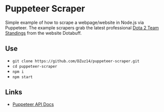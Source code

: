 # Puppeteer Scraper

Simple example of how to scrape a webpage/website in Node.js via Puppeteer. The example scrapers grab the latest professional [Dota 2 Team Standings](https://www.dotabuff.com/procircuit/team-standings) from the website Dotabuff.

## Use

- `git clone https://github.com/DZuz14/puppeteer-scraper.git`
- `cd puppeteer-scraper`
- `npm i`
- `npm start`

## Links
- [Puppeteer API Docs](https://github.com/puppeteer/puppeteer/blob/v2.1.1/docs/api.md)
